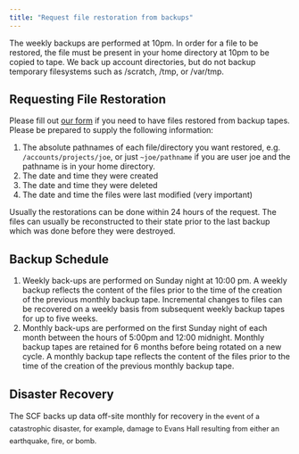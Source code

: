 ```yaml
---
title: "Request file restoration from backups"
---
```

The weekly backups are performed at 10pm. In order for a file to be
restored, the file must be present in your home directory at 10pm to be
copied to tape. We back up account directories, but do not backup
temporary filesystems such as /scratch, /tmp, or /var/tmp.

## Requesting File Restoration

Please fill out [our form](http://goo.gl/5xYPbY) if you need to have
files restored from backup tapes. Please be prepared to supply the
following information:

1.  The absolute pathnames of each file/directory you want restored,
    e.g. `/accounts/projects/joe`, or just `~joe/pathname` if you are
    user joe and the pathname is in your home directory.
2.  The date and time they were created
3.  The date and time they were deleted
4.  The date and time the files were last modified (very important)

Usually the restorations can be done within 24 hours of the request. The
files can usually be reconstructed to their state prior to the last
backup which was done before they were destroyed.

## Backup Schedule

1.  Weekly back-ups are performed on Sunday night at 10:00 pm. A weekly
    backup reflects the content of the files prior to the time of the
    creation of the previous monthly backup tape. Incremental changes to
    files can be recovered on a weekly basis from subsequent weekly
    backup tapes for up to five weeks.
2.  Monthly back-ups are performed on the first Sunday night of each
    month between the hours of 5:00pm and 12:00 midnight. Monthly backup
    tapes are retained for 6 months before being rotated on a new cycle.
    A monthly backup tape reflects the content of the files prior to the
    time of the creation of the previous monthly backup tape.

## Disaster Recovery

The SCF backs up data off-site monthly for recovery
i<span style="font-size: 12.7272720336914px; line-height: 22.0000305175781px;">n
the event of a catastrophic disaster, for example, damage to Evans Hall
resulting from either an earthquake, fire, or bomb.</span>
